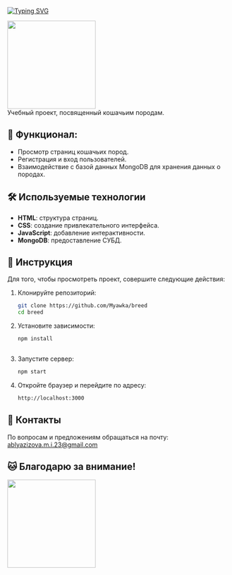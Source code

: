 <div align="left">
 
[![Typing SVG](https://readme-typing-svg.herokuapp.com?font=Abril+Fatface&size=30&pause=100&color=000000&vCenter=true&width=270&height=40&lines=Cat+Breeds+Project)](https://git.io/typing-svg)

</div>
<div align="left">
  <img src="https://media.tenor.com/RPXK9GLIlfYAAAAi/cat-cute.gif" width="200"/>
</div>
Учебный проект, посвященный кошачьим породам.

## 📝 **Функционал**:  
  - Просмотр страниц кошачьих пород.
  - Регистрация и вход пользователей.
  - Взаимодействие с базой данных MongoDB для хранения данных о породах.

## 🛠 **Используемые технологии**

- **HTML**: структура страниц.
- **CSS**: создание привлекательного интерфейса.
- **JavaScript**: добавление интерактивности.
- **MongoDB**: предоставление СУБД.

## 📌 Инструкция
Для того, чтобы просмотреть проект, совершите следующие действия:
1. Клонируйте репозиторий:
   ```bash
   git clone https://github.com/Myawka/breed
   cd breed
 2. Установите зависимости:
    ```bash
    npm install
   
 3. Запустите сервер:
    ```bash
    npm start
    
 4. Откройте браузер и перейдите по адресу:
    ```bash
    http://localhost:3000

## 💌 **Контакты**
По вопросам и предложениям обращаться на почту: ablyazizova.m.i.23@gmail.com
 
## 🐱 Благодарю за внимание!
<img src="https://media1.tenor.com/m/uyrB9E4GThcAAAAd/cat-kitten.gif" width="200"/>
